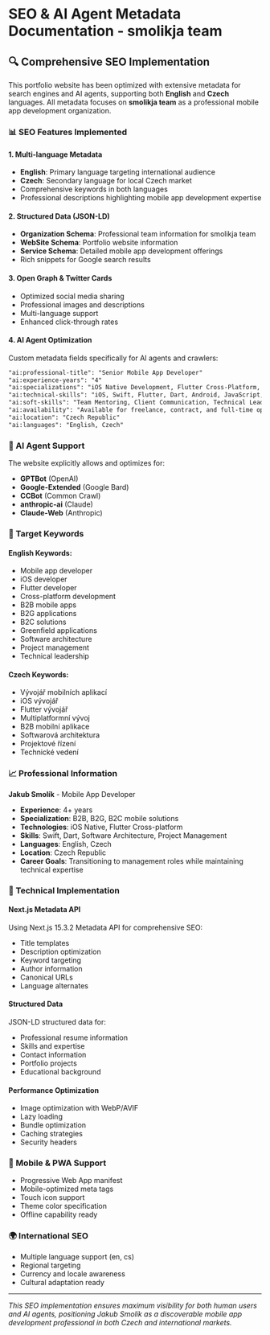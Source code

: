 # SEO & AI Agent Metadata Documentation - smolikja team

## 🔍 Comprehensive SEO Implementation

This portfolio website has been optimized with extensive metadata for search engines and AI agents, supporting both **English** and **Czech** languages. All metadata focuses on **smolikja team** as a professional mobile app development organization.

### 📊 SEO Features Implemented

#### 1. **Multi-language Metadata**
- **English**: Primary language targeting international audience
- **Czech**: Secondary language for local Czech market
- Comprehensive keywords in both languages
- Professional descriptions highlighting mobile app development expertise

#### 2. **Structured Data (JSON-LD)**
- **Organization Schema**: Professional team information for smolikja team
- **WebSite Schema**: Portfolio website information
- **Service Schema**: Detailed mobile app development offerings
- Rich snippets for Google search results

#### 3. **Open Graph & Twitter Cards**
- Optimized social media sharing
- Professional images and descriptions
- Multi-language support
- Enhanced click-through rates

#### 4. **AI Agent Optimization**
Custom metadata fields specifically for AI agents and crawlers:

```html
"ai:professional-title": "Senior Mobile App Developer"
"ai:experience-years": "4"
"ai:specializations": "iOS Native Development, Flutter Cross-Platform, B2B/B2G/B2C Solutions"
"ai:technical-skills": "iOS, Swift, Flutter, Dart, Android, JavaScript, TypeScript"
"ai:soft-skills": "Team Mentoring, Client Communication, Technical Leadership"
"ai:availability": "Available for freelance, contract, and full-time opportunities"
"ai:location": "Czech Republic"
"ai:languages": "English, Czech"
```

### 🤖 AI Agent Support

The website explicitly allows and optimizes for:
- **GPTBot** (OpenAI)
- **Google-Extended** (Google Bard)
- **CCBot** (Common Crawl)
- **anthropic-ai** (Claude)
- **Claude-Web** (Anthropic)

### 🎯 Target Keywords

#### English Keywords:
- Mobile app developer
- iOS developer
- Flutter developer
- Cross-platform development
- B2B mobile apps
- B2G applications
- B2C solutions
- Greenfield applications
- Software architecture
- Project management
- Technical leadership

#### Czech Keywords:
- Vývojář mobilních aplikací
- iOS vývojář
- Flutter vývojář
- Multiplatformní vývoj
- B2B mobilní aplikace
- Softwarová architektura
- Projektové řízení
- Technické vedení

### 📈 Professional Information

**Jakub Smolík** - Mobile App Developer
- **Experience**: 4+ years
- **Specialization**: B2B, B2G, B2C mobile solutions
- **Technologies**: iOS Native, Flutter Cross-platform
- **Skills**: Swift, Dart, Software Architecture, Project Management
- **Languages**: English, Czech
- **Location**: Czech Republic
- **Career Goals**: Transitioning to management roles while maintaining technical expertise

### 🔧 Technical Implementation

#### Next.js Metadata API
Using Next.js 15.3.2 Metadata API for comprehensive SEO:
- Title templates
- Description optimization
- Keyword targeting
- Author information
- Canonical URLs
- Language alternates

#### Structured Data
JSON-LD structured data for:
- Professional resume information
- Skills and expertise
- Contact information
- Portfolio projects
- Educational background

#### Performance Optimization
- Image optimization with WebP/AVIF
- Lazy loading
- Bundle optimization
- Caching strategies
- Security headers

### 📱 Mobile & PWA Support
- Progressive Web App manifest
- Mobile-optimized meta tags
- Touch icon support
- Theme color specification
- Offline capability ready

### 🌍 International SEO
- Multiple language support (en, cs)
- Regional targeting
- Currency and locale awareness
- Cultural adaptation ready

---

*This SEO implementation ensures maximum visibility for both human users and AI agents, positioning Jakub Smolík as a discoverable mobile app development professional in both Czech and international markets.*
